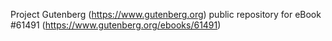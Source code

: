 Project Gutenberg (https://www.gutenberg.org) public repository for eBook #61491 (https://www.gutenberg.org/ebooks/61491)

